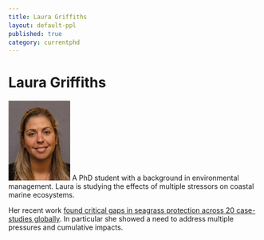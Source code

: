 ```yaml
---
title: Laura Griffiths
layout: default-ppl
published: true
category: currentphd
---
```


# Laura Griffiths
![](/images/people/laura-griffiths.jpg)
A PhD student with a background in environmental management. Laura is studying the effects of multiple stressors on coastal marine ecosystems.

Her recent work [found critical gaps in seagrass protection across 20 case-studies globally](https://www.sciencedirect.com/science/article/pii/S0964569119303035). In particular she showed a need to address multiple pressures and cumulative impacts.
